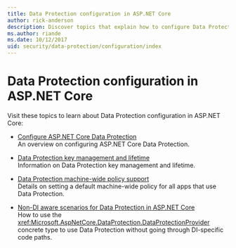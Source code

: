 ```yaml
---
title: Data Protection configuration in ASP.NET Core
author: rick-anderson
description: Discover topics that explain how to configure Data Protection in ASP.NET Core.
ms.author: riande
ms.date: 10/12/2017
uid: security/data-protection/configuration/index
---
```

# Data Protection configuration in ASP.NET Core

Visit these topics to learn about Data Protection configuration in ASP.NET Core:

* [Configure ASP.NET Core Data Protection](xref:security/data-protection/configuration/overview)  
  An overview on configuring ASP.NET Core Data Protection.

* [Data Protection key management and lifetime](xref:security/data-protection/configuration/default-settings)  
  Information on Data Protection key management and lifetime.

* [Data Protection machine-wide policy support](xref:security/data-protection/configuration/machine-wide-policy)  
  Details on setting a default machine-wide policy for all apps that use Data Protection.

* [Non-DI aware scenarios for Data Protection in ASP.NET Core](xref:security/data-protection/configuration/non-di-scenarios)  
  How to use the <xref:Microsoft.AspNetCore.DataProtection.DataProtectionProvider> concrete type to use Data Protection without going through DI-specific code paths.
